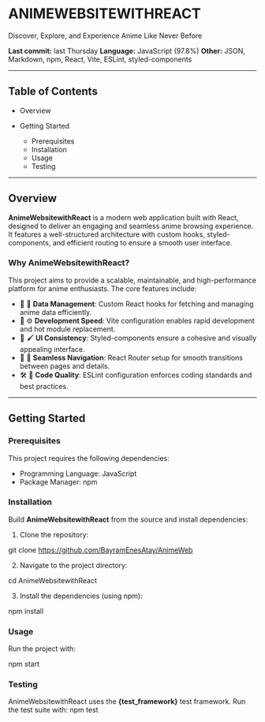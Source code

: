 
# ANIMEWEBSITEWITHREACT

Discover, Explore, and Experience Anime Like Never Before

**Last commit:** last Thursday
**Language:** JavaScript (97.8%)
**Other:** JSON, Markdown, npm, React, Vite, ESLint, styled-components

---

## Table of Contents

* Overview
* Getting Started

  * Prerequisites
  * Installation
  * Usage
  * Testing

---

## Overview

**AnimeWebsitewithReact** is a modern web application built with React, designed to deliver an engaging and seamless anime browsing experience. It features a well-structured architecture with custom hooks, styled-components, and efficient routing to ensure a smooth user interface.

### Why AnimeWebsitewithReact?

This project aims to provide a scalable, maintainable, and high-performance platform for anime enthusiasts. The core features include:

* 🎯 🧩 **Data Management**: Custom React hooks for fetching and managing anime data efficiently.
* 🚀 ⚙ **Development Speed**: Vite configuration enables rapid development and hot module replacement.
* 🎨 🖌 **UI Consistency**: Styled-components ensure a cohesive and visually appealing interface.
* 🔗 🧭 **Seamless Navigation**: React Router setup for smooth transitions between pages and details.
* 🛠 🧹 **Code Quality**: ESLint configuration enforces coding standards and best practices.

---

## Getting Started

### Prerequisites

This project requires the following dependencies:

* Programming Language: JavaScript
* Package Manager: npm

### Installation

Build **AnimeWebsitewithReact** from the source and install dependencies:

1. Clone the repository:


git clone https://github.com/BayramEnesAtay/AnimeWeb


2. Navigate to the project directory:

cd AnimeWebsitewithReact


3. Install the dependencies (using npm):

 npm install


### Usage

Run the project with:

npm start


### Testing

AnimeWebsitewithReact uses the **{test\_framework}** test framework. Run the test suite with:
npm test

